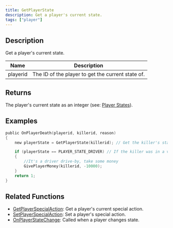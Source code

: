 ```yaml
---
title: GetPlayerState
description: Get a player's current state.
tags: ["player"]
---
```


## Description

Get a player's current state.

| Name     | Description                                       |
| -------- | ------------------------------------------------- |
| playerid | The ID of the player to get the current state of. |

## Returns

The player's current state as an integer (see: [Player States](../resources/playerstates)).

## Examples

```c
public OnPlayerDeath(playerid, killerid, reason)
{
    new playerState = GetPlayerState(killerid); // Get the killer's state

    if (playerState == PLAYER_STATE_DRIVER) // If the killer was in a vehicle
    {
        //It's a driver drive-by, take some money
        GivePlayerMoney(killerid, -10000);
    }
    return 1;
}
```

## Related Functions

- [GetPlayerSpecialAction](GetPlayerSpecialAction): Get a player's current special action.
- [SetPlayerSpecialAction](SetPlayerSpecialAction): Set a player's special action.
- [OnPlayerStateChange](../callbacks/OnPlayerStateChange): Called when a player changes state.
